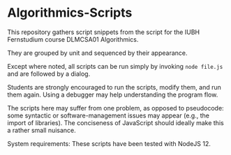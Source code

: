 # Algorithmics-Scripts

This repository gathers script snippets from the script for the IUBH Fernstudium course DLMCSA01 Algorithmics.

They are grouped by unit and sequenced by their appearance.

Except where noted, all scripts can be run simply by invoking `node file.js` and are followed by a dialog.

Students are strongly encouraged to run the scripts, modify them, and run them again. Using a debugger may help understanding the program flow.

The scripts here may suffer from one problem, as opposed to pseudocode: some syntactic or software-management issues may 
appear (e.g., the import of libraries). The conciseness of JavaScript should ideally make this a rather small nuisance.

System requirements: These scripts have been tested with NodeJS 12.
